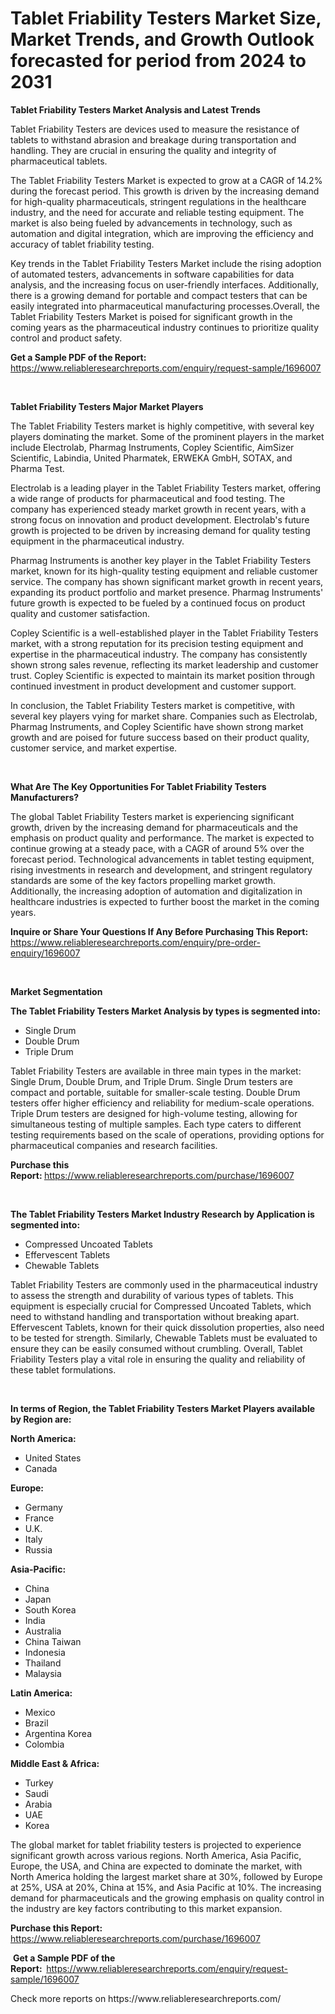 <p><h1>Tablet Friability Testers Market Size, Market Trends, and Growth Outlook forecasted for period from 2024 to 2031</h1></p><p><strong>Tablet Friability Testers Market Analysis and Latest Trends</strong></p>
<p><p>Tablet Friability Testers are devices used to measure the resistance of tablets to withstand abrasion and breakage during transportation and handling. They are crucial in ensuring the quality and integrity of pharmaceutical tablets.</p><p>The Tablet Friability Testers Market is expected to grow at a CAGR of 14.2% during the forecast period. This growth is driven by the increasing demand for high-quality pharmaceuticals, stringent regulations in the healthcare industry, and the need for accurate and reliable testing equipment. The market is also being fueled by advancements in technology, such as automation and digital integration, which are improving the efficiency and accuracy of tablet friability testing.</p><p>Key trends in the Tablet Friability Testers Market include the rising adoption of automated testers, advancements in software capabilities for data analysis, and the increasing focus on user-friendly interfaces. Additionally, there is a growing demand for portable and compact testers that can be easily integrated into pharmaceutical manufacturing processes.Overall, the Tablet Friability Testers Market is poised for significant growth in the coming years as the pharmaceutical industry continues to prioritize quality control and product safety.</p></p>
<p><strong>Get a Sample PDF of the Report:&nbsp;</strong> <a href="https://www.reliableresearchreports.com/enquiry/request-sample/1696007">https://www.reliableresearchreports.com/enquiry/request-sample/1696007</a></p>
<p>&nbsp;</p>
<p><strong>Tablet Friability Testers Major Market Players</strong></p>
<p><p>The Tablet Friability Testers market is highly competitive, with several key players dominating the market. Some of the prominent players in the market include Electrolab, Pharmag Instruments, Copley Scientific, AimSizer Scientific, Labindia, United Pharmatek, ERWEKA GmbH, SOTAX, and Pharma Test.</p><p>Electrolab is a leading player in the Tablet Friability Testers market, offering a wide range of products for pharmaceutical and food testing. The company has experienced steady market growth in recent years, with a strong focus on innovation and product development. Electrolab's future growth is projected to be driven by increasing demand for quality testing equipment in the pharmaceutical industry.</p><p>Pharmag Instruments is another key player in the Tablet Friability Testers market, known for its high-quality testing equipment and reliable customer service. The company has shown significant market growth in recent years, expanding its product portfolio and market presence. Pharmag Instruments' future growth is expected to be fueled by a continued focus on product quality and customer satisfaction.</p><p>Copley Scientific is a well-established player in the Tablet Friability Testers market, with a strong reputation for its precision testing equipment and expertise in the pharmaceutical industry. The company has consistently shown strong sales revenue, reflecting its market leadership and customer trust. Copley Scientific is expected to maintain its market position through continued investment in product development and customer support.</p><p>In conclusion, the Tablet Friability Testers market is competitive, with several key players vying for market share. Companies such as Electrolab, Pharmag Instruments, and Copley Scientific have shown strong market growth and are poised for future success based on their product quality, customer service, and market expertise.</p></p>
<p>&nbsp;</p>
<p><strong>What Are The Key Opportunities For Tablet Friability Testers Manufacturers?</strong></p>
<p><p>The global Tablet Friability Testers market is experiencing significant growth, driven by the increasing demand for pharmaceuticals and the emphasis on product quality and performance. The market is expected to continue growing at a steady pace, with a CAGR of around 5% over the forecast period. Technological advancements in tablet testing equipment, rising investments in research and development, and stringent regulatory standards are some of the key factors propelling market growth. Additionally, the increasing adoption of automation and digitalization in healthcare industries is expected to further boost the market in the coming years.</p></p>
<p><strong>Inquire or Share Your Questions If Any Before Purchasing This Report:</strong> <a href="https://www.reliableresearchreports.com/enquiry/pre-order-enquiry/1696007">https://www.reliableresearchreports.com/enquiry/pre-order-enquiry/1696007</a></p>
<p>&nbsp;</p>
<p><strong>Market Segmentation</strong></p>
<p><strong>The Tablet Friability Testers Market Analysis by types is segmented into:</strong></p>
<p><ul><li>Single Drum</li><li>Double Drum</li><li>Triple Drum</li></ul></p>
<p><p>Tablet Friability Testers are available in three main types in the market: Single Drum, Double Drum, and Triple Drum. Single Drum testers are compact and portable, suitable for smaller-scale testing. Double Drum testers offer higher efficiency and reliability for medium-scale operations. Triple Drum testers are designed for high-volume testing, allowing for simultaneous testing of multiple samples. Each type caters to different testing requirements based on the scale of operations, providing options for pharmaceutical companies and research facilities.</p></p>
<p><strong>Purchase this Report:&nbsp;</strong><a href="https://www.reliableresearchreports.com/purchase/1696007">https://www.reliableresearchreports.com/purchase/1696007</a></p>
<p>&nbsp;</p>
<p><strong>The Tablet Friability Testers Market Industry Research by Application is segmented into:</strong></p>
<p><ul><li>Compressed Uncoated Tablets</li><li>Effervescent Tablets</li><li>Chewable Tablets</li></ul></p>
<p><p>Tablet Friability Testers are commonly used in the pharmaceutical industry to assess the strength and durability of various types of tablets. This equipment is especially crucial for Compressed Uncoated Tablets, which need to withstand handling and transportation without breaking apart. Effervescent Tablets, known for their quick dissolution properties, also need to be tested for strength. Similarly, Chewable Tablets must be evaluated to ensure they can be easily consumed without crumbling. Overall, Tablet Friability Testers play a vital role in ensuring the quality and reliability of these tablet formulations.</p></p>
<p>&nbsp;</p>
<p><strong>In terms of Region, the Tablet Friability Testers Market Players available by Region are:</strong></p>
<p>
    <p> <strong> North America: </strong>
        <ul>
            <li>United States</li>
            <li>Canada</li>
        </ul>
        </p> 
    <p> <strong> Europe: </strong>
        <ul>
            <li>Germany</li>
            <li>France</li>
            <li>U.K.</li>
            <li>Italy</li>
            <li>Russia</li>
        </ul>
        </p> 
    <p> <strong> Asia-Pacific: </strong>
        <ul>
            <li>China</li>
            <li>Japan</li>
            <li>South Korea</li>
            <li>India</li>
            <li>Australia</li>
            <li>China Taiwan</li>
            <li>Indonesia</li>
            <li>Thailand</li>
            <li>Malaysia</li>
        </ul>
        </p> 
    <p> <strong> Latin America: </strong>
        <ul>
            <li>Mexico</li>
            <li>Brazil</li>
            <li>Argentina Korea</li>
            <li>Colombia</li>
        </ul>
        </p> 
    <p> <strong> Middle East & Africa: </strong>
        <ul>
            <li>Turkey</li>
            <li>Saudi</li>
            <li>Arabia</li>
            <li>UAE</li>
            <li>Korea</li>
        </ul>
    </p>
    </p>
<p><p>The global market for tablet friability testers is projected to experience significant growth across various regions. North America, Asia Pacific, Europe, the USA, and China are expected to dominate the market, with North America holding the largest market share at 30%, followed by Europe at 25%, USA at 20%, China at 15%, and Asia Pacific at 10%. The increasing demand for pharmaceuticals and the growing emphasis on quality control in the industry are key factors contributing to this market expansion.</p></p>
<p><strong>Purchase this Report: </strong><a href="https://www.reliableresearchreports.com/purchase/1696007">https://www.reliableresearchreports.com/purchase/1696007</a></p>
<p>&nbsp;<strong>Get a Sample PDF of the Report:&nbsp;&nbsp;</strong><a href="https://www.reliableresearchreports.com/enquiry/request-sample/1696007">https://www.reliableresearchreports.com/enquiry/request-sample/1696007</a></p>
<p><strong></strong></p>
<p>Check more reports on https://www.reliableresearchreports.com/</p>
